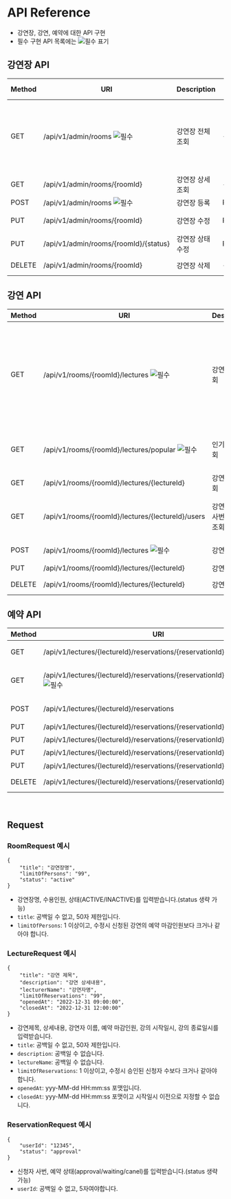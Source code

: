 # API Reference
* 강연장, 강연, 예약에 대한 API 구현
* 필수 구현 API 목록에는 ![필수](https://img.shields.io/badge/필수-FF0000.svg) 표기


## 강연장 API
| Method | URI | Description | Request Body | Response Body | etc |
| --- | --- | --- | --- | --- | --- |
| GET | /api/v1/admin/rooms ![필수](https://img.shields.io/badge/필수-FF0000.svg) | 강연장 전체 조회 | - | RoomResponse | status를 경로에 입력하면 사용하지 않는 강연장을 확인할 수 있습니다.(기본값은 ACTIVE) |
| GET | /api/v1/admin/rooms/{roomId} | 강연장 상세 조회 | - | RoomResponse | - |
| POST | /api/v1/admin/rooms ![필수](https://img.shields.io/badge/필수-FF0000.svg)  | 강연장 등록 | RoomRequest | RoomResponse | - |
| PUT | /api/v1/admin/rooms/{roomId} | 강연장 수정 | RoomRequest | RoomResponse | 권한 관련 하단 참조 |
| PUT | /api/v1/admin/rooms/{roomId}/{status} | 강연장 상태 수정 | RoomRequest | RoomResponse | 권한 관련 하단 참조 |
| DELETE | /api/v1/admin/rooms/{roomId} | 강연장 삭제 | - | - | 204 NO_CONTENT |

## 강연 API
| Method | URI | Description | Request Body | Response Body | etc |
| --- | --- | --- | --- | --- | --- |
| GET | /api/v1/rooms/{roomId}/lectures ![필수](https://img.shields.io/badge/필수-FF0000.svg)| 강연 전체 조회 | - | LectureResponse | 강연 전체 목록을 조회합니다. 조회기간 조건에 따라 조회 범위를 지정할 수 있습니다. ex) 강의 시작일자 기준: 7일 전 ~ 1일 후까지의 강연 리스트 조회 |
| GET | /api/v1/rooms/{roomId}/lectures/popular ![필수](https://img.shields.io/badge/필수-FF0000.svg) | 인기 강연 조회 | - | LecturePopularResponse | 최근 3일간 가장 신청이 많은 강연순으로 리스트를 조회합니다. |
| GET | /api/v1/rooms/{roomId}/lectures/{lectureId} | 강연 상세 조회 | - | LectureResponse | - |
| GET | /api/v1/rooms/{roomId}/lectures/{lectureId}/users | 강연 신청자 사번 리스트 조회 | - | LectureUsersResponse | 강의를 신청한 사용자 사번리스트를 조회합니다. |
| POST | /api/v1/rooms/{roomId}/lectures ![필수](https://img.shields.io/badge/필수-FF0000.svg) | 강연 등록 | LectureRequest | LectureResponse | 권한관련 하단 참조 |
| PUT | /api/v1/rooms/{roomId}/lectures/{lectureId} | 강연장 수정 | LectureRequest | LectureResponse | - |
| DELETE | /api/v1/rooms/{roomId}/lectures/{lectureId} | 강연장 삭제 | - | - | 204 NO_CONTENT |

## 예약 API
| Method | URI | Description | Request Body | Response Body | etc |
| --- | --- | --- | --- | --- | --- |
| GET | /api/v1/lectures/{lectureId}/reservations/{reservationId} | 예약 상세 조회 | - | ReservationResponse | - |
| GET | /api/v1/lectures/{lectureId}/reservations/{reservationId}/users/{userId} ![필수](https://img.shields.io/badge/필수-FF0000.svg) | 신청자 사번으로 예약 조회 | - | ReservationDetailResponse | - |
| POST | /api/v1/lectures/{lectureId}/reservations | 예약 등록 | ReservationRequest | ReservationResponse | 권한관련 하단 참조 |
| PUT | /api/v1/lectures/{lectureId}/reservations/{reservationId} | 예약 수정 | ReservationRequest | 수ReservationResponse | - |
| PUT | /api/v1/lectures/{lectureId}/reservations/{reservationId}/approval | 예약 승인 | ReservationRequest | ReservationResponse | - |
| PUT | /api/v1/lectures/{lectureId}/reservations/{reservationId}/waiting | 예약 대기 | ReservationRequest | ReservationResponse | - |
| PUT | /api/v1/lectures/{lectureId}/reservations/{reservationId}/cancel ![필수](https://img.shields.io/badge/필수-FF0000.svg) | 예약 취소 | ReservationRequest | ReservationResponse | - |
| DELETE | /api/v1/lectures/{lectureId}/reservations/{reservationId} | 예약 삭제 | - | - | 204 NO_CONTENT |
<br/>

## Request

### RoomRequest 예시
```
{
    "title": "강연장명",  
    "limitOfPersons": "99",
    "status": "active"
}
```
- 강연장명, 수용인원, 상태(ACTIVE/INACTIVE)를 입력받습니다.(status 생략 가능)
- `title`: 공백일 수 없고, 50자 제한입니다.
- `limitOfPersons`: 1 이상이고, 수정시 신청된 강연의 예약 마감인원보다 크거나 같아야 합니다.  

### LectureRequest 예시
```
{
    "title": "강연 제목",
    "description": "강연 상세내용",
    "lecturerName": "강연자명",
    "limitOfReservations": "99",
    "openedAt": "2022-12-31 09:00:00",
    "closedAt": "2022-12-31 12:00:00"
}
```
- 강연제목, 상세내용, 강연자 이름, 예약 마감인원, 강의 시작일시, 강의 종료일시를 입력받습니다.
- `title`: 공백일 수 없고, 50자 제한입니다.
- `description`: 공백일 수 없습니다.
- `lectureName`: 공백일 수 없습니다.
- `limitOfReservations`: 1 이상이고, 수정시 승인된 신청자 수보다 크거나 같아야 합니다.
- `openedAt`: yyy-MM-dd HH:mm:ss 포맷입니다.
- `closedAt`: yyy-MM-dd HH:mm:ss 포맷이고 시작일시 이전으로 지정할 수 없습니다.

### ReservationRequest 예시
```
{
    "userId": "12345",
    "status": "approval"
}
```
- 신청자 사번, 예약 상태(approval/waiting/canel)를 입력받습니다.(status 생략 가능)
- `userId`: 공백일 수 없고, 5자여야합니다.
